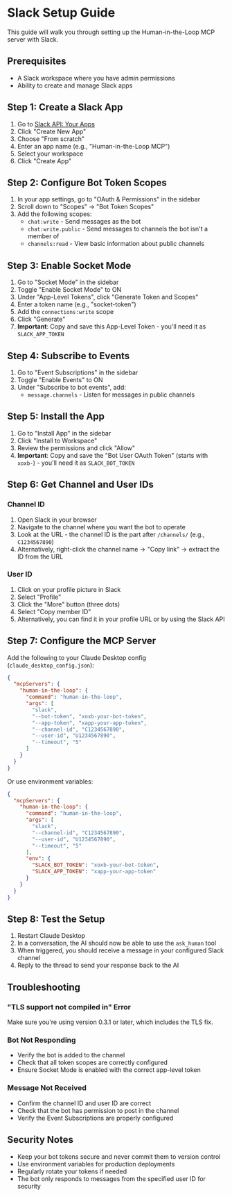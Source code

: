 # Slack Setup Guide

This guide will walk you through setting up the Human-in-the-Loop MCP server with Slack.

## Prerequisites

- A Slack workspace where you have admin permissions
- Ability to create and manage Slack apps

## Step 1: Create a Slack App

1. Go to [Slack API: Your Apps](https://api.slack.com/apps)
2. Click "Create New App"
3. Choose "From scratch"
4. Enter an app name (e.g., "Human-in-the-Loop MCP")
5. Select your workspace
6. Click "Create App"

## Step 2: Configure Bot Token Scopes

1. In your app settings, go to "OAuth & Permissions" in the sidebar
2. Scroll down to "Scopes" → "Bot Token Scopes"
3. Add the following scopes:
   - `chat:write` - Send messages as the bot
   - `chat:write.public` - Send messages to channels the bot isn't a member of
   - `channels:read` - View basic information about public channels

## Step 3: Enable Socket Mode

1. Go to "Socket Mode" in the sidebar
2. Toggle "Enable Socket Mode" to ON
3. Under "App-Level Tokens", click "Generate Token and Scopes"
4. Enter a token name (e.g., "socket-token")
5. Add the `connections:write` scope
6. Click "Generate"
7. **Important**: Copy and save this App-Level Token - you'll need it as `SLACK_APP_TOKEN`

## Step 4: Subscribe to Events

1. Go to "Event Subscriptions" in the sidebar
2. Toggle "Enable Events" to ON
3. Under "Subscribe to bot events", add:
   - `message.channels` - Listen for messages in public channels

## Step 5: Install the App

1. Go to "Install App" in the sidebar
2. Click "Install to Workspace"
3. Review the permissions and click "Allow"
4. **Important**: Copy and save the "Bot User OAuth Token" (starts with `xoxb-`) - you'll need it as `SLACK_BOT_TOKEN`

## Step 6: Get Channel and User IDs

### Channel ID
1. Open Slack in your browser
2. Navigate to the channel where you want the bot to operate
3. Look at the URL - the channel ID is the part after `/channels/` (e.g., `C1234567890`)
4. Alternatively, right-click the channel name → "Copy link" → extract the ID from the URL

### User ID
1. Click on your profile picture in Slack
2. Select "Profile"
3. Click the "More" button (three dots)
4. Select "Copy member ID"
5. Alternatively, you can find it in your profile URL or by using the Slack API

## Step 7: Configure the MCP Server

Add the following to your Claude Desktop config (`claude_desktop_config.json`):

```json
{
  "mcpServers": {
    "human-in-the-loop": {
      "command": "human-in-the-loop",
      "args": [
        "slack",
        "--bot-token", "xoxb-your-bot-token",
        "--app-token", "xapp-your-app-token", 
        "--channel-id", "C1234567890",
        "--user-id", "U1234567890",
        "--timeout", "5"
      ]
    }
  }
}
```

Or use environment variables:

```json
{
  "mcpServers": {
    "human-in-the-loop": {
      "command": "human-in-the-loop",
      "args": [
        "slack",
        "--channel-id", "C1234567890",
        "--user-id", "U1234567890",
        "--timeout", "5"
      ],
      "env": {
        "SLACK_BOT_TOKEN": "xoxb-your-bot-token",
        "SLACK_APP_TOKEN": "xapp-your-app-token"
      }
    }
  }
}
```

## Step 8: Test the Setup

1. Restart Claude Desktop
2. In a conversation, the AI should now be able to use the `ask_human` tool
3. When triggered, you should receive a message in your configured Slack channel
4. Reply to the thread to send your response back to the AI

## Troubleshooting

### "TLS support not compiled in" Error
Make sure you're using version 0.3.1 or later, which includes the TLS fix.

### Bot Not Responding
- Verify the bot is added to the channel
- Check that all token scopes are correctly configured
- Ensure Socket Mode is enabled with the correct app-level token

### Message Not Received
- Confirm the channel ID and user ID are correct
- Check that the bot has permission to post in the channel
- Verify the Event Subscriptions are properly configured

## Security Notes

- Keep your bot tokens secure and never commit them to version control
- Use environment variables for production deployments
- Regularly rotate your tokens if needed
- The bot only responds to messages from the specified user ID for security